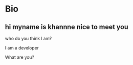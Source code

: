 # Bio

## hi myname is khannne nice to meet you

who do you think I am?

I am a developer

What are you?
